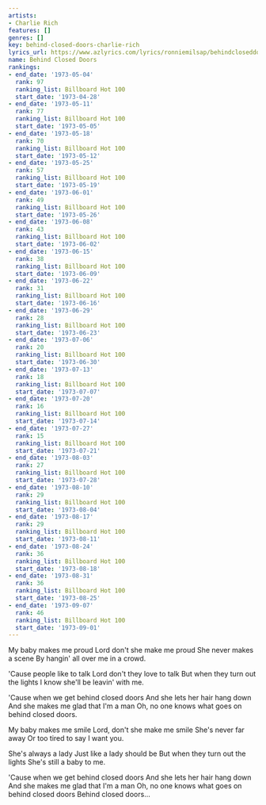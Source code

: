 ```yaml
---
artists:
- Charlie Rich
features: []
genres: []
key: behind-closed-doors-charlie-rich
lyrics_url: https://www.azlyrics.com/lyrics/ronniemilsap/behindcloseddoors.html
name: Behind Closed Doors
rankings:
- end_date: '1973-05-04'
  rank: 97
  ranking_list: Billboard Hot 100
  start_date: '1973-04-28'
- end_date: '1973-05-11'
  rank: 77
  ranking_list: Billboard Hot 100
  start_date: '1973-05-05'
- end_date: '1973-05-18'
  rank: 70
  ranking_list: Billboard Hot 100
  start_date: '1973-05-12'
- end_date: '1973-05-25'
  rank: 57
  ranking_list: Billboard Hot 100
  start_date: '1973-05-19'
- end_date: '1973-06-01'
  rank: 49
  ranking_list: Billboard Hot 100
  start_date: '1973-05-26'
- end_date: '1973-06-08'
  rank: 43
  ranking_list: Billboard Hot 100
  start_date: '1973-06-02'
- end_date: '1973-06-15'
  rank: 38
  ranking_list: Billboard Hot 100
  start_date: '1973-06-09'
- end_date: '1973-06-22'
  rank: 31
  ranking_list: Billboard Hot 100
  start_date: '1973-06-16'
- end_date: '1973-06-29'
  rank: 28
  ranking_list: Billboard Hot 100
  start_date: '1973-06-23'
- end_date: '1973-07-06'
  rank: 20
  ranking_list: Billboard Hot 100
  start_date: '1973-06-30'
- end_date: '1973-07-13'
  rank: 18
  ranking_list: Billboard Hot 100
  start_date: '1973-07-07'
- end_date: '1973-07-20'
  rank: 16
  ranking_list: Billboard Hot 100
  start_date: '1973-07-14'
- end_date: '1973-07-27'
  rank: 15
  ranking_list: Billboard Hot 100
  start_date: '1973-07-21'
- end_date: '1973-08-03'
  rank: 27
  ranking_list: Billboard Hot 100
  start_date: '1973-07-28'
- end_date: '1973-08-10'
  rank: 29
  ranking_list: Billboard Hot 100
  start_date: '1973-08-04'
- end_date: '1973-08-17'
  rank: 29
  ranking_list: Billboard Hot 100
  start_date: '1973-08-11'
- end_date: '1973-08-24'
  rank: 36
  ranking_list: Billboard Hot 100
  start_date: '1973-08-18'
- end_date: '1973-08-31'
  rank: 36
  ranking_list: Billboard Hot 100
  start_date: '1973-08-25'
- end_date: '1973-09-07'
  rank: 46
  ranking_list: Billboard Hot 100
  start_date: '1973-09-01'
---
```


My baby makes me proud
Lord don't she make me proud
She never makes a scene 
By hangin' all over me in a crowd.

'Cause people like to talk
Lord don't they love to talk
But when they turn out the lights
I know she'll be leavin' with me.

'Cause when we get behind closed doors
And she lets her hair hang down 
And she makes me glad that I'm a man
Oh, no one knows what goes on behind closed doors.

My baby makes me smile
Lord, don't she make me smile
She's never far away
Or too tired to say I want you.

She's always a lady 
Just like a lady should be
But when they turn out the lights
She's still a baby to me.

'Cause when we get behind closed doors
And she lets her hair hang down 
And she makes me glad that I'm a man
Oh, no one knows what goes on behind closed doors
Behind closed doors...



